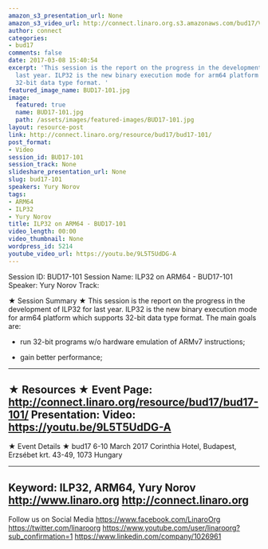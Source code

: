 ```yaml
---
amazon_s3_presentation_url: None
amazon_s3_video_url: http://connect.linaro.org.s3.amazonaws.com/bud17/Videos/Monday/BUD17-101%20ILP32%20on%20ARM64.mp4
author: connect
categories:
- bud17
comments: false
date: 2017-03-08 15:40:54
excerpt: 'This session is the report on the progress in the development of ILP32 for
  last year. ILP32 is the new binary execution mode for arm64 platform which supports
  32-bit data type format. '
featured_image_name: BUD17-101.jpg
image:
  featured: true
  name: BUD17-101.jpg
  path: /assets/images/featured-images/BUD17-101.jpg
layout: resource-post
link: http://connect.linaro.org/resource/bud17/bud17-101/
post_format:
- Video
session_id: BUD17-101
session_track: None
slideshare_presentation_url: None
slug: bud17-101
speakers: Yury Norov
tags:
- ARM64
- ILP32
- Yury Norov
title: ILP32 on ARM64 - BUD17-101
video_length: 00:00
video_thumbnail: None
wordpress_id: 5214
youtube_video_url: https://youtu.be/9L5T5UdDG-A
---
```


Session ID: BUD17-101
Session Name: ILP32 on ARM64 - BUD17-101
Speaker: Yury Norov
Track:

★ Session Summary ★
This session is the report on the progress in the development of ILP32 for last year. ILP32 is the new binary execution mode for arm64 platform which supports 32-bit data type format. The main goals are:

- run 32-bit programs w/o hardware emulation of ARMv7 instructions;

- gain better performance;

---------------------------------------------------
★ Resources ★
Event Page: http://connect.linaro.org/resource/bud17/bud17-101/
Presentation:
Video: https://youtu.be/9L5T5UdDG-A
---------------------------------------------------

★ Event Details ★
bud17
6-10 March 2017
Corinthia Hotel, Budapest,
Erzsébet krt. 43-49,
1073 Hungary

---------------------------------------------------
Keyword: ILP32, ARM64, Yury Norov
http://www.linaro.org
http://connect.linaro.org
---------------------------------------------------
Follow us on Social Media
https://www.facebook.com/LinaroOrg
https://twitter.com/linaroorg
https://www.youtube.com/user/linaroorg?sub_confirmation=1
https://www.linkedin.com/company/1026961